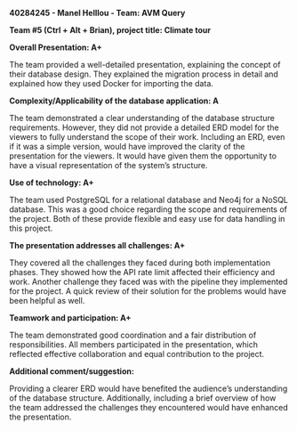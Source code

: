 **40284245 - Manel Helllou - Team: AVM Query**  

**Team #5 (Ctrl + Alt + Brian), project title: Climate tour**

**Overall Presentation: A+**

The team provided a well-detailed presentation, explaining the concept of their database design. They explained the migration process in detail and explained how they used Docker for importing the data. 

**Complexity/Applicability of the database application: A**

The team demonstrated a clear understanding of the database structure requirements. However, they did not provide a detailed ERD model for the viewers to fully understand the scope of their work. Including an ERD, even if it was a simple version, would have improved the clarity of the presentation for the viewers. It would have given them the opportunity to have a visual representation of the system’s structure. 

**Use of technology: A+**

The team used PostgreSQL for a relational database and Neo4j for a NoSQL database. This was a good choice regarding the scope and requirements of the project. Both of these provide flexible and easy use for data handling in this project.

**The presentation addresses all challenges: A+**

They covered all the challenges they faced during both implementation phases. They showed how the API rate limit affected their efficiency and work. Another challenge they faced was with the pipeline they implemented for the project. A quick review of their solution for the problems would have been helpful as well.

**Teamwork and participation: A+**

The team demonstrated good coordination and a fair distribution of responsibilities. All members participated in the presentation, which reflected effective collaboration and equal contribution to the project.

**Additional comment/suggestion:**

Providing a clearer ERD would have benefited the audience’s understanding of the database structure. Additionally, including a brief overview of how the team addressed the challenges they encountered would have enhanced the presentation.

